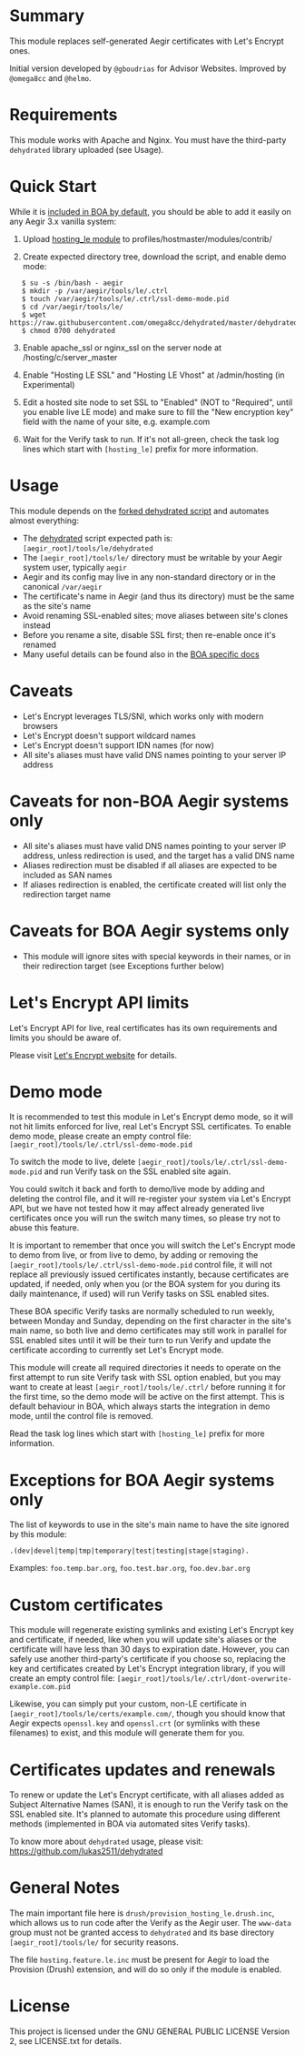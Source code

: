 Summary
=======

This module replaces self-generated Aegir certificates with Let's Encrypt ones.

Initial version developed by `@gboudrias` for Advisor Websites.
Improved by `@omega8cc` and `@helmo`.

Requirements
============

This module works with Apache and Nginx.
You must have the third-party `dehydrated` library uploaded (see Usage).

Quick Start
===========

While it is [included in BOA by default](https://github.com/omega8cc/boa/blob/master/docs/SSL.txt),
you should be able to add it easily on any Aegir 3.x vanilla system:

1. Upload [hosting_le module](https://github.com/omega8cc/hosting_le) to
   profiles/hostmaster/modules/contrib/

2. Create expected directory tree, download the script, and enable demo mode:

```
   $ su -s /bin/bash - aegir
   $ mkdir -p /var/aegir/tools/le/.ctrl
   $ touch /var/aegir/tools/le/.ctrl/ssl-demo-mode.pid
   $ cd /var/aegir/tools/le/
   $ wget https://raw.githubusercontent.com/omega8cc/dehydrated/master/dehydrated
   $ chmod 0700 dehydrated
```

3. Enable apache_ssl or nginx_ssl on the server node at /hosting/c/server_master

4. Enable "Hosting LE SSL" and "Hosting LE Vhost" at /admin/hosting (in Experimental)

5. Edit a hosted site node to set SSL to "Enabled" (NOT to "Required", until you
   enable live LE mode) and make sure to fill the "New encryption key" field
   with the name of your site, e.g. example.com

6. Wait for the Verify task to run. If it's not all-green, check the task log
   lines which start with `[hosting_le]` prefix for more information.

Usage
=====

This module depends on the [forked dehydrated script](https://raw.githubusercontent.com/omega8cc/dehydrated/master/dehydrated)
and automates almost everything:

* The [dehydrated](https://raw.githubusercontent.com/omega8cc/dehydrated/master/dehydrated)
  script expected path is: `[aegir_root]/tools/le/dehydrated`
* The `[aegir_root]/tools/le/` directory must be writable by your Aegir
  system user, typically `aegir`
* Aegir and its config may live in any non-standard directory
  or in the canonical `/var/aegir`
* The certificate's name in Aegir (and thus its directory) must be the same
  as the site's name
* Avoid renaming SSL-enabled sites; move aliases between site's clones instead
* Before you rename a site, disable SSL first; then re-enable once it's renamed
* Many useful details can be found also in the [BOA specific docs](https://github.com/omega8cc/boa/blob/master/docs/SSL.txt)

Caveats
=======

* Let's Encrypt leverages TLS/SNI, which works only with modern browsers
* Let's Encrypt doesn't support wildcard names
* Let's Encrypt doesn't support IDN names (for now)
* All site's aliases must have valid DNS names pointing to your server IP address

Caveats for non-BOA Aegir systems only
======================================

* All site's aliases must have valid DNS names pointing to your server IP address,
  unless redirection is used, and the target has a valid DNS name
* Aliases redirection must be disabled if all aliases are expected
  to be included as SAN names
* If aliases redirection is enabled, the certificate created will list only
  the redirection target name

Caveats for BOA Aegir systems only
==================================

* This module will ignore sites with special keywords in their names,
  or in their redirection target (see Exceptions further below)

Let's Encrypt API limits
========================

Let's Encrypt API for live, real certificates has its own requirements and
limits you should be aware of.

Please visit [Let's Encrypt website](https://letsencrypt.org/docs/rate-limits/)
for details.

Demo mode
=========

It is recommended to test this module in Let's Encrypt demo mode, so it will not
hit limits enforced for live, real Let's Encrypt SSL certificates. To enable
demo mode, please create an empty control file:
`[aegir_root]/tools/le/.ctrl/ssl-demo-mode.pid`

To switch the mode to live, delete `[aegir_root]/tools/le/.ctrl/ssl-demo-mode.pid`
and run Verify task on the SSL enabled site again.

You could switch it back and forth to demo/live mode by adding and deleting
the control file, and it will re-register your system via Let's Encrypt API,
but we have not tested how it may affect already generated live certificates
once you will run the switch many times, so please try not to abuse this feature.

It is important to remember that once you will switch the Let's Encrypt mode
to demo from live, or from live to demo, by adding or removing
the `[aegir_root]/tools/le/.ctrl/ssl-demo-mode.pid` control file, it will not
replace all previously issued certificates instantly, because certificates
are updated, if needed, only when you (or the BOA system for you during its
daily maintenance, if used) will run Verify tasks on SSL enabled sites.

These BOA specific Verify tasks are normally scheduled to run weekly,
between Monday and Sunday, depending on the first character in the site's
main name, so both live and demo certificates may still work in parallel
for SSL enabled sites until it will be their turn to run Verify and update
the certificate according to currently set Let's Encrypt mode.

This module will create all required directories it needs to operate on the
first attempt to run site Verify task with SSL option enabled, but you may
want to create at least `[aegir_root]/tools/le/.ctrl/` before running it for
the first time, so the demo mode will be active on the first attempt.
This is default behaviour in BOA, which always starts the integration in
demo mode, until the control file is removed.

Read the task log lines which start with `[hosting_le]` prefix for more information.

Exceptions for BOA Aegir systems only
=====================================

The list of keywords to use in the site's main name to have the site ignored
by this module:

  `.(dev|devel|temp|tmp|temporary|test|testing|stage|staging).`

Examples: `foo.temp.bar.org`, `foo.test.bar.org`, `foo.dev.bar.org`

Custom certificates
===================

This module will regenerate existing symlinks and existing Let's Encrypt key and
certificate, if needed, like when you will update site's aliases or the certificate
will have less than 30 days to expiration date. However, you can safely use another
third-party's certificate if you choose so, replacing the key and certificates
created by Let's Encrypt integration library, if you will create an empty
control file: `[aegir_root]/tools/le/.ctrl/dont-overwrite-example.com.pid`

Likewise, you can simply put your custom, non-LE certificate in
`[aegir_root]/tools/le/certs/example.com/`, though you should know that Aegir
expects `openssl.key` and `openssl.crt` (or symlinks with these filenames)
to exist, and this module will generate them for you.

Certificates updates and renewals
=================================

To renew or update the Let's Encrypt certificate, with all aliases added
as Subject Alternative Names (SAN), it is enough to run the Verify task
on the SSL enabled site. It's planned to automate this procedure using
different methods (implemented in BOA via automated sites Verify tasks).

To know more about `dehydrated` usage, please visit:
https://github.com/lukas2511/dehydrated

General Notes
=============

The main important file here is `drush/provision_hosting_le.drush.inc`,
which allows us to run code after the Verify as the Aegir user. The `www-data`
group must not be granted access to `dehydrated` and its base directory
`[aegir_root]/tools/le/` for security reasons.

The file `hosting.feature.le.inc` must be present for Aegir to load
the Provision (Drush) extension, and will do so only if the module is enabled.

License
=======

This project is licensed under the GNU GENERAL PUBLIC LICENSE Version 2,
see LICENSE.txt for details.

